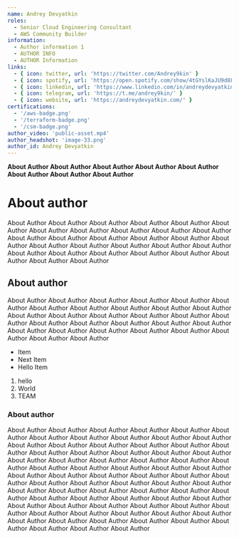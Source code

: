 ```yaml
---
name: Andrey Devyatkin
roles:
  - Senior Cloud Engineering Consultant
  - AWS Community Builder
information:
  - Author information 1
  - AUTHOR INFO
  - AUTHOR Information
links:
  - { icon: twitter, url: 'https://twitter.com/Andrey9kin' }
  - { icon: spotify, url: 'https://open.spotify.com/show/4tGYslKaJU9d8Fg3Qf9gaO' }
  - { icon: linkedin, url: 'https://www.linkedin.com/in/andreydevyatkin/' }
  - { icon: telegram, url: 'https://t.me/andrey9kin/' }
  - { icon: website, url: 'https://andreydevyatkin.com/' }
certifications:
  - '/aws-badge.png'
  - '/terraform-badge.png'
  - '/csm-badge.png'
author_video: 'public-asset.mp4'
author_headshot: 'image-33.png'
author_id: Andrey Devyatkin
---
```


**About Author About Author About Author About Author About Author About Author About Author About Author**

# About author

About Author About Author About Author About Author About Author About Author About Author About Author About Author About Author About Author About Author About Author About Author About Author About Author About Author About Author About Author About Author About Author About Author About Author About Author About Author About Author About Author About Author About Author About Author 

## About author
About Author About Author About Author About Author About Author About Author About Author About Author About Author About Author About Author About Author About Author About Author About Author About Author About Author About Author About Author About Author About Author About Author About Author About Author About Author About Author About Author About Author About Author About Author

* Item
* Next Item
* Hello Item

1. hello
2. World
3. TEAM

### About author
About Author About Author About Author About Author About Author About Author About Author About Author About Author About Author About Author About Author About Author About Author About Author About Author About Author About Author About Author About Author About Author About Author About Author About Author About Author About Author About Author About Author About Author About Author About Author About Author About Author About Author About Author About Author About Author About Author About Author About Author About Author About Author About Author About Author About Author About Author About Author About Author About Author About Author About Author About Author About Author About Author About Author About Author About Author About Author About Author About Author About Author About Author About Author About Author About Author About Author About Author About Author About Author About Author About Author About Author About Author About Author About Author 

